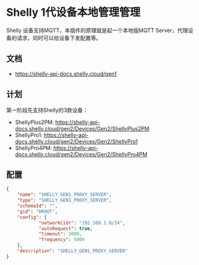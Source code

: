 # Shelly 1代设备本地管理管理
Shelly 设备支持MQTT，本插件的原理就是起一个本地版MQTT Server，代理设备的请求，同时可以给设备下发配置等。

## 文档
- https://shelly-api-docs.shelly.cloud/gen1

## 计划
第一阶段先支持Shelly的3款设备：
- ShellyPlus2PM: https://shelly-api-docs.shelly.cloud/gen2/Devices/Gen2/ShellyPlus2PM
- ShellyPro1: https://shelly-api-docs.shelly.cloud/gen2/Devices/Gen2/ShellyPro1
- ShellyPro4PM: https://shelly-api-docs.shelly.cloud/gen2/Devices/Gen2/ShellyPro4PM

## 配置
```json
{
    "name": "SHELLY_GEN1_PROXY_SERVER",
    "type": "SHELLY_GEN1_PROXY_SERVER",
    "schemaId": "",
    "gid": "DROOT",
    "config": {
            "networkCidr": "192.168.1.0/24",
            "autoRequest": true,
            "timeout": 3000,
            "frequency": 5000
    },
    "description": "SHELLY_GEN1_PROXY_SERVER"
}
```